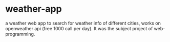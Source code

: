 # weather-app
a weather web app to search for weather info of different cities, works on openweather api (free 1000 call per day). It was the subject project of web-programming.
